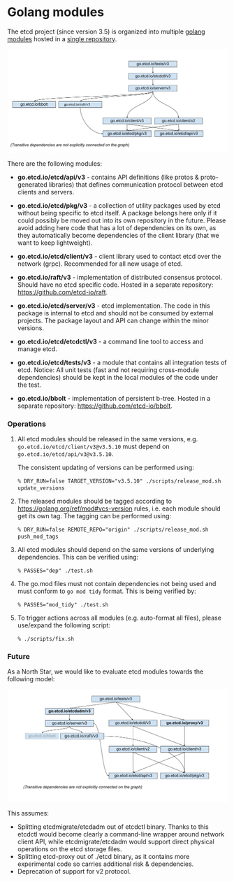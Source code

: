 # Golang modules

The etcd project (since version 3.5) is organized into multiple
[golang modules](https://golang.org/ref/mod) hosted  in a [single repository](https://golang.org/ref/mod#vcs-dir).

![modules graph](modules.svg)

There are the following modules:

  - **go.etcd.io/etcd/api/v3** - contains API definitions
  (like protos & proto-generated libraries) that defines communication protocol
  between etcd clients and servers.

  - **go.etcd.io/etcd/pkg/v3** - a collection of utility packages used by etcd
  without being specific to etcd itself. A package belongs here
  only if it could possibly be moved out into its own repository in the future.
  Please avoid adding here code that has a lot of dependencies on its own, as
  they automatically become dependencies of the client library
  (that we want to keep lightweight).

  - **go.etcd.io/etcd/client/v3** - client library used to contact etcd over
  the network (grpc). Recommended for all new usage of etcd.

  - **go.etcd.io/raft/v3** - implementation of distributed consensus
  protocol. Should have no etcd specific code. Hosted in a separate repository:
  https://github.com/etcd-io/raft.

  - **go.etcd.io/etcd/server/v3** - etcd implementation.
  The code in this package is internal to etcd and should not be consumed
  by external projects. The package layout and API can change within the minor versions.

  - **go.etcd.io/etcd/etcdctl/v3** - a command line tool to access and manage etcd.

  - **go.etcd.io/etcd/tests/v3** - a module that contains all integration tests of etcd.
    Notice: All unit tests (fast and not requiring cross-module dependencies)
    should be kept in the local modules of the code under the test.

  - **go.etcd.io/bbolt** - implementation of persistent b-tree.
    Hosted in a separate repository: https://github.com/etcd-io/bbolt.


### Operations

1. All etcd modules should be released in the same versions, e.g.
   `go.etcd.io/etcd/client/v3@v3.5.10` must depend on `go.etcd.io/etcd/api/v3@v3.5.10`.

   The consistent updating of versions can be performed using:
   ```shell script
   % DRY_RUN=false TARGET_VERSION="v3.5.10" ./scripts/release_mod.sh update_versions
   ```
2. The released modules should be tagged according to https://golang.org/ref/mod#vcs-version rules,
   i.e. each module should get its own tag.
   The tagging can be performed using:
   ```shell script
   % DRY_RUN=false REMOTE_REPO="origin" ./scripts/release_mod.sh push_mod_tags
   ```

3. All etcd modules should depend on the same versions of underlying dependencies.
   This can be verified using:
   ```shell script
   % PASSES="dep" ./test.sh
   ```

4. The go.mod files must not contain dependencies not being used and must
   conform to `go mod tidy` format.
   This is being verified by:
   ```
   % PASSES="mod_tidy" ./test.sh
   ```

5. To trigger actions across all modules (e.g. auto-format all files), please
   use/expand the following script:
   ```shell script
   % ./scripts/fix.sh
   ```

### Future

As a North Star, we would like to evaluate etcd modules towards the following model:

![modules graph](modules-future.svg)

This assumes:
  - Splitting etcdmigrate/etcdadm out of etcdctl binary.
    Thanks to this etcdctl would become clearly a command-line wrapper
    around network client API,
    while etcdmigrate/etcdadm would support direct physical operations on the
    etcd storage files.
  - Splitting etcd-proxy out of ./etcd binary, as it contains more experimental code
    so carries additional risk & dependencies.
  - Deprecation of support for v2 protocol.

